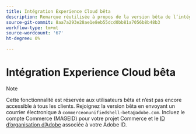 ```yaml
---
title: Intégration Experience Cloud bêta
description: Remarque réutilisée à propos de la version bêta de l’intégration Experience Cloud
source-git-commit: 8aa7a293e28ae1e8eb55dcd0bb81a7056b8b48b3
workflow-type: tm+mt
source-wordcount: '67'
ht-degree: 0%

---
```


# Intégration Experience Cloud bêta

>[!NOTE]
>
>Cette fonctionnalité est réservée aux utilisateurs bêta et n’est pas encore accessible à tous les clients. Rejoignez la version bêta en envoyant un courrier électronique à `commerceonunifiedshell-beta@adobe.com`. Incluez le compte Commerce (MAGEID) pour votre projet Commerce et le [ID d’organisation d’Adobe](https://experienceleague.adobe.com/docs/core-services/interface/administration/organizations.html) associée à votre Adobe ID.
